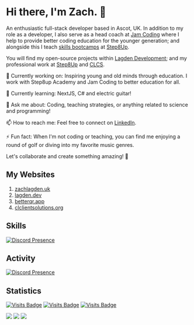 # Hi there, I'm Zach. 👋

An enthusiastic full-stack developer based in Ascot, UK. In addition to my role as a developer, I also serve as a head coach at [Jam Coding](https://jamcoding.co.uk/) where I help to provide better coding education for the younger generation; and alongside this I teach [skills bootcamps](https://step8up.co.uk/step8up-skills-bootcamps) at [Step8Up](https://step8up.co.uk).

You will find my open-source projects within [Lagden Development](https://lagden.dev); and my professional work at [Step8Up](https://github.com/step8up-uk) and [CLCS](https://github.com/CL-Client-Solutions).

🔭 Currently working on: Inspiring young and old minds through education. I work with Step8up Academy and Jam Coding to better education for all.

🌱 Currently learning: NextJS, C# and electric guitar!

💬 Ask me about: Coding, teaching strategies, or anything related to science and programming!

📫 How to reach me: Feel free to connect on [LinkedIn](https://www.linkedin.com/in/zachlagden/).

⚡ Fun fact: When I'm not coding or teaching, you can find me enjoying a round of golf or diving into my favorite music genres.

Let's collaborate and create something amazing! 🚀

## My Websites
1. [zachlagden.uk](https://zachlagden.uk)
2. [lagden.dev](https://lagden.dev)
3. [betterqr.app](https://betterqr.app)
4. [clclientsolutions.org](https://clclientsolutions.org)

## Skills
[![Discord Presence](https://skillicons.dev/icons?i=ae,atom,au,azure,bash,bootstrap,cloudflare,codepen,debian,discord,bots,django,electron,figma,gcp,git,github,githubactions,gitlab,gmail,html,js,jquery,kali,linkedin,linux,md,mongodb,notion,npm,opencv,ps,postman,powershell,pr,pycharm,raspberrypi,regex,replit,stackoverflow,svg,tailwind,tensorflow,ts,vscode,windows,ubuntu,wordpress&perline=8&theme=dark)](https://skillicons.dev/)

## Activity
[![Discord Presence](https://lanyard.cnrad.dev/api/1153810697021554828?hideProfile=true)](https://discord.com/users/1153810697021554828)

## Statistics
[![Visits Badge](https://badges.pufler.dev/visits/zachlagden/zachlagden)](https://github.com/zachlagden/zachlagden) [![Visits Badge](https://badges.pufler.dev/years/zachlagden)](https://github.com/zachlagden) [![Visits Badge](https://badges.pufler.dev/repos/zachlagden)](https://github.com/zachlagden?tab=repositories)

![](https://github-readme-streak-stats.herokuapp.com/?user=zachlagden&theme=dark&hide_border=false)
![](https://github-readme-stats.vercel.app/api?username=zachlagden&theme=gruvbox&include_all_commits=true&hide_rank=true)
![](https://github-readme-stats.vercel.app/api/top-langs/?username=zachlagden&theme=dark&hide_border=false&include_all_commits=true&count_private=true&layout=compact)
